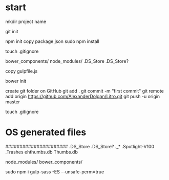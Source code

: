 # start

mkdir project name

git init

npm init
copy package json
sudo npm install

touch .gitignore

bower_components/
node_modules/
.DS_Store
.DS_Store?

copy gulpfile.js

bower init

create git folder on GitHub
git add .
git commit -m “first commit"
git remote add origin https://github.com/AlexanderDolgan/Litro.git
git push -u origin master

touch .gitignore
# OS generated files #
######################
.DS_Store
.DS_Store?
._*
.Spotlight-V100
.Trashes
ehthumbs.db
Thumbs.db

node_modules/
bower_components/

sudo npm i gulp-sass -ES --unsafe-perm=true
